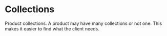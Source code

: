 Collections
===================

Product collections. A product may have many collections or not one. This makes it easier to find
what the client needs.